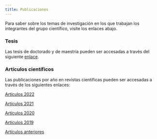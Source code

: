 ```yaml
---
title: Publicaciones
---
```


Para saber sobre los temas de investigación en los que trabajan los integrantes del grupo científico, visite los enlaces abajo.

### **Tesis**

Las tesis de doctorado y de maestria pueden ser accesadas a través del siguiente [enlace](./publicaciones/tesis.md).

### **Artículos científicos**

Las publicaciones por año en revistas científicas pueden ser accesadas a través de los siguientes enlaces:

[Artículos 2022](./publicaciones/pub_2022.md)

[Artículos 2021](./publicaciones/pub_2021.md)

[Artículos 2020](./publicaciones/pub_2020.md)

[Artículos 2019](./publicaciones/pub_2019.md)

[Artículos anteriores](./publicaciones/pub_anteriores.md)